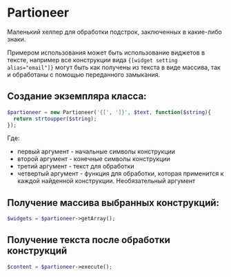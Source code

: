 # Partioneer

Маленький хелпер для обработки подстрок, заключенных в какие-либо знаки.

Примером использования может быть использование виджетов в тексте, например все конструкции вида ```{[widget setting alias="email"]}``` могут быть как получены из текста в виде массива, так и обработаны с помощью переданного замыкания.

## Создание экземпляра класса:

```php
$partioneer = new Partioneer('{[', ']}', $text, function($string){
  return strtoupper($string);
});
```
Где:
* первый аргумент - начальные символы конструкции
* второй аргумент - конечные символы конструкции
* третий аргумент - текст для обработки
* четвертый аргумент - функция для обработки, которая применится к каждой найденной конструкции. Необязательный аргумент

## Получение массива выбранных конструкций:
```php
$widgets = $partioneer->getArray();
```

## Получение текста после обработки конструкций
```php
$content = $partioneer->execute();
```

